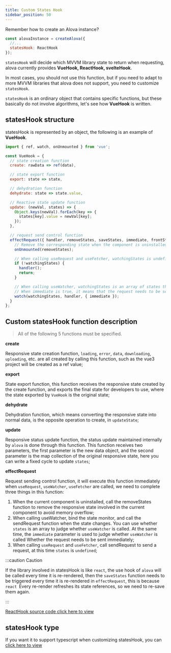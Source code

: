 ```yaml
---
title: Custom States Hook
sidebar_position: 50
---
```


Remember how to create an Alova instance?

```javascript
const alovaInstance = createAlova({
  //...
  statesHook: ReactHook
});
```

`statesHook` will decide which MVVM library state to return when requesting, alova currently provides **VueHook, ReactHook, svelteHook**.

In most cases, you should not use this function, but if you need to adapt to more MVVM libraries that alova does not support, you need to customize `statesHook`.

`statesHook` is an ordinary object that contains specific functions, but these basically do not involve algorithms, let's see how **VueHook** is written.

## statesHook structure

statesHook is represented by an object, the following is an example of **VueHook**.

```javascript
import { ref, watch, onUnmounted } from 'vue';

const VueHook = {
  // state creation function
  create: rawData => ref(data),

  // state export function
  export: state => state,

  // dehydration function
  dehydrate: state => state.value,

  // Reactive state update function
  update: (newVal, states) => {
    Object.keys(newVal).forEach(key => {
      states[key].value = newVal[key];
    });
  },

  // request send control function
  effectRequest({ handler, removeStates, saveStates, immediate, frontStates, watchingStates }) {
    // Remove the corresponding state when the component is uninstalled
    onUnmounted(removeStates);

    // When calling useRequest and useFetcher, watchingStates is undefined
    if (!watchingStates) {
      handler();
      return;
    }

    // When calling useWatcher, watchingStates is an array of states that need to be monitored
    // When immediate is true, it means that the request needs to be sent immediately
    watch(watchingStates, handler, { immediate });
  }
};
```

## Custom statesHook function description

> All of the following 5 functions must be specified.

**create**

Responsive state creation function, `loading`, `error`, `data`, `downloading`, `uploading`, etc. are all created by calling this function, such as the vue3 project will be created as a ref value;

**export**

State export function, this function receives the responsive state created by the create function, and exports the final state for developers to use, where the state exported by `VueHook` is the original state;

**dehydrate**

Dehydration function, which means converting the responsive state into normal data, is the opposite operation to create, in `updateState`;

**update**

Responsive status update function, the status update maintained internally by `alova` is done through this function. This function receives two parameters, the first parameter is the new data object, and the second parameter is the map collection of the original responsive state, here you can write a fixed cycle to update `states`;

**effectRequest**

Request sending control function, it will execute this function immediately when `useRequest`, `useWatcher`, `useFetcher` are called, we need to complete three things in this function:

1. When the current component is uninstalled, call the removeStates function to remove the responsive state involved in the current component to avoid memory overflow;
2. When calling useWatcher, bind the state monitor, and call the sendRequest function when the state changes. You can use whether `states` is an array to judge whether `useWatcher` is called. At the same time, the `immediate` parameter is used to judge whether `useWatcher` is called Whether the request needs to be sent immediately;
3. When calling `useRequest` and `useFetcher`, call sendRequest to send a request, at this time `states` is `undefined`;

:::caution Caution

If the library involved in statesHook is like `react`, the use hook of `alova` will be called every time it is re-rendered, then the `saveStates` function needs to be triggered every time it is re-rendered in `effectRequest`, this is because `react `Every re-render refreshes its state references, so we need to re-save them again.

:::

[ReactHook source code click here to view](https://github.com/alovajs/alova/blob/main/src/predefine/ReactHook.ts)

## statesHook type

If you want it to support typescript when customizing statesHook, you can [click here to view](/advanced/typescript)
